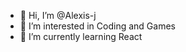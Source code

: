 - 👋 Hi, I’m @Alexis-j
- 👀 I’m interested in Coding and Games
- 🌱 I’m currently learning React

<!---
Alexis-j/Alexis-j is a ✨ special ✨ repository because its `README.md` (this file) appears on your GitHub profile.
You can click the Preview link to take a look at your changes.
--->
